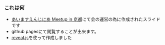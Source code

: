 ### これは何
- [あいますえんじにあ Meetup in 京都](https://imas.connpass.com/event/64177/)にて会の運営の為に作成されたスライドです
- github pagesにて閲覧することが出来ます。
- [reveal.js](https://github.com/hakimel/reveal.js/)を使って作成しました
